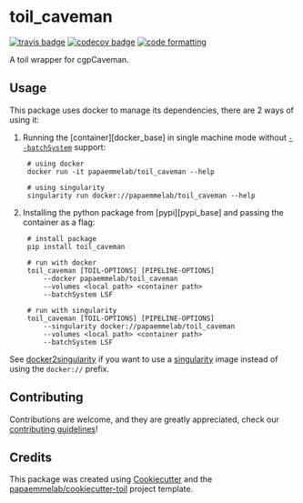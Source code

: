# toil_caveman

[![travis badge][travis_badge]][travis_base]
[![codecov badge][codecov_badge]][codecov_base]
[![code formatting][black_badge]][black_base]

A toil wrapper for cgpCaveman.

## Usage

This package uses docker to manage its dependencies, there are 2 ways of using it:

1. Running the [container][docker_base] in single machine mode without [`--batchSystem`] support:

        # using docker
        docker run -it papaemmelab/toil_caveman --help

        # using singularity
        singularity run docker://papaemmelab/toil_caveman --help

1. Installing the python package from [pypi][pypi_base] and passing the container as a flag:

        # install package
        pip install toil_caveman

        # run with docker
        toil_caveman [TOIL-OPTIONS] [PIPELINE-OPTIONS]
            --docker papaemmelab/toil_caveman
            --volumes <local path> <container path>
            --batchSystem LSF

        # run with singularity
        toil_caveman [TOIL-OPTIONS] [PIPELINE-OPTIONS]
            --singularity docker://papaemmelab/toil_caveman
            --volumes <local path> <container path>
            --batchSystem LSF

See [docker2singularity] if you want to use a [singularity] image instead of using the `docker://` prefix.

## Contributing

Contributions are welcome, and they are greatly appreciated, check our [contributing guidelines](.github/CONTRIBUTING.md)!

## Credits

This package was created using [Cookiecutter] and the
[papaemmelab/cookiecutter-toil] project template.

[singularity]: http://singularity.lbl.gov/
[docker2singularity]: https://github.com/singularityware/docker2singularity
[cookiecutter]: https://github.com/audreyr/cookiecutter
[papaemmelab/cookiecutter-toil]: https://github.com/papaemmelab/cookiecutter-toil
[`--batchSystem`]: http://toil.readthedocs.io/en/latest/developingWorkflows/batchSystem.html?highlight=BatchSystem
[automated_badge]: https://img.shields.io/docker/cloud/automated/papaemmelab/toil_caveman.svg
[codecov_badge]: https://codecov.io/gh/papaemmelab/toil_caveman/branch/master/graph/badge.svg?token=TkoeZwFDiP
[codecov_base]: https://codecov.io/gh/papaemmelab/toil_caveman
[travis_badge]: https://travis-ci.com/papaemmelab/toil_caveman.svg?token=VymT5apURZYCYw4zJX7v&branch=v1.0.x
[travis_base]: https://travis-ci.com/papaemmelab/toil_caveman
[black_badge]: https://img.shields.io/badge/code%20style-black-000000.svg
[black_base]: https://github.com/ambv/black

<!--
[![pypi badge][pypi_badge]][pypi_base]
[![docker badge][docker_badge]][docker_base]
[![docker badge][automated_badge]][docker_base]
[docker_base]: https://hub.docker.com/r/papaemmelab/toil_caveman
[docker_badge]: https://img.shields.io/docker/cloud/build/papaemmelab/toil_caveman.svg
[pypi_badge]: https://img.shields.io/pypi/v/toil_caveman.svg
[pypi_base]: https://pypi.python.org/pypi/toil_caveman
-->
